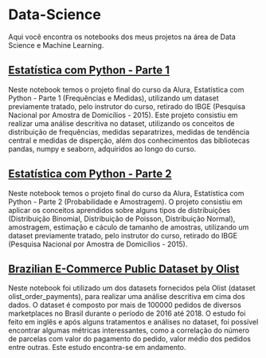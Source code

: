 # Data-Science

Aqui você encontra os notebooks dos meus projetos na área de Data Science e Machine Learning.

## [Estatística com Python - Parte 1](https://github.com/Pierrelimaa/Data-Science/tree/main/Estatistica%20com%20python%20parte%201)

Neste notebook temos o projeto final do curso da Alura, Estatística com Python - Parte 1 (Frequências e Medidas), utilizando um dataset previamente tratado, pelo instrutor do curso, retirado do IBGE (Pesquisa Nacional por Amostra de Domicílios - 2015). Este projeto consistiu em realizar uma análise descritiva no dataset, utilizando os conceitos de distribuição de frequências, medidas separatrizes, medidas de tendência central e medidas de disperção, além dos conhecimentos das bibliotecas pandas, numpy e seaborn, adquiridos ao longo do curso. 

## [Estatística com Python - Parte 2](https://github.com/Pierrelimaa/Data-Science/tree/main/Estatistica%20com%20python%20parte%202)

Neste notebook temos o projeto final do curso da Alura, Estatística com Python - Parte 2 (Probabilidade e Amostragem). O projeto consistiu em aplicar os conceitos aprendidos sobre alguns tipos de distribuições (Distribuição Binomial, Distribuição de Poisson, Distribuição Normal), amostragem, estimação e cáculo de tamanho de amostras, utilizando um dataset previamente tratado, pelo instrutor do curso, retirado do IBGE (Pesquisa Nacional por Amostra de Domicílios - 2015).

## [Brazilian E-Commerce Public Dataset by Olist](https://github.com/Pierrelimaa/Data-Science/tree/main/Brazilian%20E-Commerce%20Public%20Dataset%20by%20Olist)

Neste notebook foi utilizado um dos datasets fornecidos pela Olist (dataset olist_order_payments), para realizar uma análise descritiva em cima dos dados. O dataset é composto por mais de 100000 pedidos de diversos marketplaces no Brasil durante o período de 2016 até 2018. O estudo foi feito em inglês e após alguns tratamentos e análises no dataset, foi possível encontrar algumas métricas interessantes, como a correlação do número de parcelas com valor do pagamento do pedido, valor médio dos pedidos entre outras. Este estudo encontra-se em andamento.

